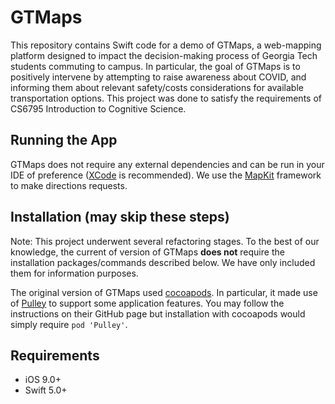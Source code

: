 # GTMaps

This repository contains Swift code for a demo of GTMaps, a web-mapping platform designed to impact the decision-making process of Georgia Tech students commuting to campus. In particular, the goal of GTMaps is to positively intervene by attempting to raise awareness about COVID, and informing them about relevant safety/costs considerations for available transportation options. This project was done to satisfy the requirements of CS6795 Introduction to Cognitive Science.

## Running the App

GTMaps does not require any external dependencies and can be run in your IDE of preference ([XCode](https://apps.apple.com/us/app/xcode/id497799835?mt=12) is recommended). We use the [MapKit](https://developer.apple.com/documentation/mapkit/) framework to make directions requests. 

## Installation (may skip these steps)

Note: This project underwent several refactoring stages. To the best of our knowledge, the current of version of GTMaps **does not** require the installation packages/commands described below. We have only included them for information purposes. 

The original version of GTMaps used [cocoapods](https://cocoapods.org). In particular, it made use of [Pulley](https://github.com/52inc/Pulley) to support some application features. You may follow the instructions on their GitHub page but installation with cocoapods would simply require ```pod 'Pulley'```. 

## Requirements

- iOS 9.0+
- Swift 5.0+
